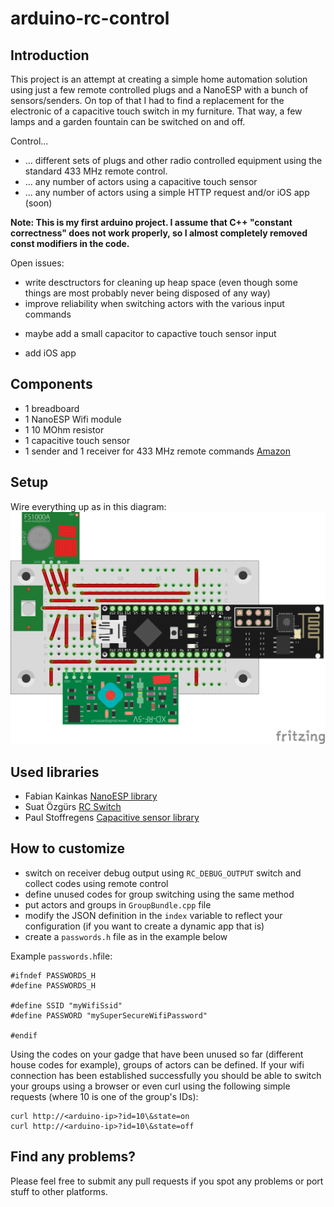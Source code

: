 # arduino-rc-control

## Introduction
This project is an attempt at creating a simple home automation solution using just a few remote controlled plugs and a NanoESP with a bunch of sensors/senders. On top of that I had to find a replacement for the electronic of a capacitive touch switch in my furniture. That way, a few lamps and a garden fountain can be switched on and off.

Control...
* ... different sets of plugs and other radio controlled equipment using the standard 433 MHz remote control.
* ... any number of actors using a capacitive touch sensor
* ... any number of actors using a simple HTTP request and/or iOS app (soon)

**Note: This is my first arduino project. I assume that C++ "constant correctness" does not work properly, so I almost completely removed const modifiers in the code.**

Open issues:
* write desctructors for cleaning up heap space (even though some things are most probably never being disposed of any way)
* improve reliability when switching actors with the various input commands
+ maybe add a small capacitor to capactive touch sensor input
* add iOS app

## Components
* 1 breadboard
* 1 NanoESP Wifi module
* 1 10 MOhm resistor
* 1 capacitive touch sensor
* 1 sender and 1 receiver for 433 MHz remote commands [Amazon](https://www.amazon.de/gp/product/B071J2Z3YK/ref=oh_aui_detailpage_o02_s01?ie=UTF8&psc=1)

## Setup
Wire everything up as in this diagram:
![Setup](images/fritzing.png)

## Used libraries
* Fabian Kainkas [NanoESP library](https://github.com/FKainka/NanoESP)
* Suat Özgürs [RC Switch](https://github.com/sui77/rc-switch)
* Paul Stoffregens [Capacitive sensor library](https://github.com/PaulStoffregen/CapacitiveSensor)

## How to customize
* switch on receiver debug output using `RC_DEBUG_OUTPUT` switch and collect codes using remote control
* define unused codes for group switching using the same method
* put actors and groups in `GroupBundle.cpp` file
* modify the JSON definition in the `index` variable to reflect your configuration (if you want to create a dynamic app that is)
* create a `passwords.h` file as in the example below

Example `passwords.h`file:
```
#ifndef PASSWORDS_H
#define PASSWORDS_H

#define SSID "myWifiSsid"
#define PASSWORD "mySuperSecureWifiPassword"

#endif
```

Using the codes on your gadge that have been unused so far (different house codes for example), groups of actors can be defined. If your wifi connection has been established successfully you should be able to switch your groups using a browser or even curl using the following simple requests (where 10 is one of the group's IDs):
```
curl http://<arduino-ip>?id=10\&state=on
curl http://<arduino-ip>?id=10\&state=off
```

## Find any problems?
Please feel free to submit any pull requests if you spot any problems or port stuff to other platforms.
 
